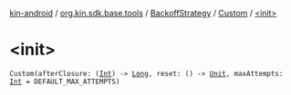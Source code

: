 [kin-android](../../../index.md) / [org.kin.sdk.base.tools](../../index.md) / [BackoffStrategy](../index.md) / [Custom](index.md) / [&lt;init&gt;](./-init-.md)

# &lt;init&gt;

`Custom(afterClosure: (`[`Int`](https://kotlinlang.org/api/latest/jvm/stdlib/kotlin/-int/index.html)`) -> `[`Long`](https://kotlinlang.org/api/latest/jvm/stdlib/kotlin/-long/index.html)`, reset: () -> `[`Unit`](https://kotlinlang.org/api/latest/jvm/stdlib/kotlin/-unit/index.html)`, maxAttempts: `[`Int`](https://kotlinlang.org/api/latest/jvm/stdlib/kotlin/-int/index.html)` = DEFAULT_MAX_ATTEMPTS)`